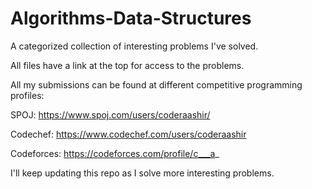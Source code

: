 # Algorithms-Data-Structures
A categorized collection of interesting problems I've solved.

All files have a link at the top for access to the problems.

All my submissions can be found at different competitive programming profiles: 

SPOJ: https://www.spoj.com/users/coderaashir/

Codechef: https://www.codechef.com/users/coderaashir

Codeforces: https://codeforces.com/profile/c___a_

I'll keep updating this repo as I solve more interesting problems.
